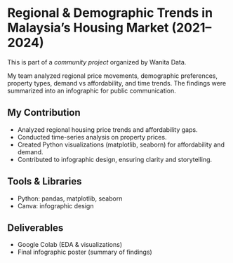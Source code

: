 # Regional & Demographic Trends in Malaysia’s Housing Market (2021–2024)

This is part of a *community project* organized by Wanita Data.

My team analyzed regional price movements, demographic preferences, property types, demand vs affordability, and time trends. The findings were summarized into an infographic for public communication.

## My Contribution
- Analyzed regional housing price trends and affordability gaps.
- Conducted time-series analysis on property prices.
- Created Python visualizations (matplotlib, seaborn) for affordability and demand.
- Contributed to infographic design, ensuring clarity and storytelling.

## Tools & Libraries
- Python: pandas, matplotlib, seaborn
- Canva: infographic design

## Deliverables
- Google Colab (EDA & visualizations)
- Final infographic poster (summary of findings)

